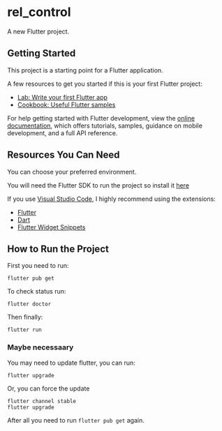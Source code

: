 # rel_control

A new Flutter project.

## Getting Started

This project is a starting point for a Flutter application.

A few resources to get you started if this is your first Flutter project:

- [Lab: Write your first Flutter app](https://docs.flutter.dev/get-started/codelab)
- [Cookbook: Useful Flutter samples](https://docs.flutter.dev/cookbook)

For help getting started with Flutter development, view the
[online documentation](https://docs.flutter.dev/), which offers tutorials,
samples, guidance on mobile development, and a full API reference.

## Resources You Can Need

You can choose your preferred environment.

You will need the Flutter SDK to run the project so install it [here](https://docs.flutter.dev/get-started/install)

If you use [Visual Studio Code](https://code.visualstudio.com/), I highly recommend using the extensions: 
- [Flutter](https://marketplace.visualstudio.com/items?itemName=Dart-Code.flutter)
- [Dart](https://marketplace.visualstudio.com/items?itemName=Dart-Code.dart-code)
- [Flutter Widget Snippets](https://marketplace.visualstudio.com/items?itemName=alexisvt.flutter-snippets)

## How to Run the Project

First you need to run:

`flutter pub get`

To check status run:

`flutter doctor`

Then finally:

`flutter run`

### Maybe necessaary

You may need to update flutter, you can run:

`flutter upgrade`

Or, you can force the update

`flutter channel stable` <br>
`flutter upgrade`

After all you need to run `flutter pub get` again.
